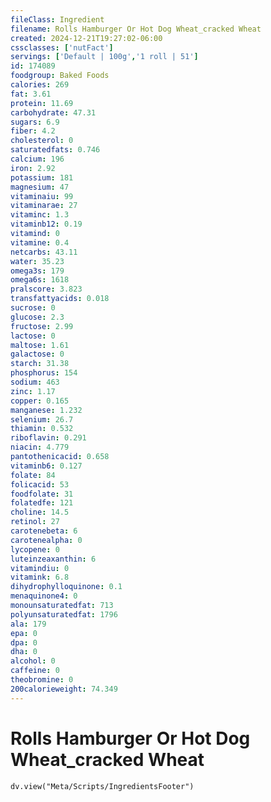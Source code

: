 ```yaml
---
fileClass: Ingredient
filename: Rolls Hamburger Or Hot Dog Wheat_cracked Wheat
created: 2024-12-21T19:27:02-06:00
cssclasses: ['nutFact']
servings: ['Default | 100g','1 roll | 51']
id: 174089
foodgroup: Baked Foods
calories: 269
fat: 3.61
protein: 11.69
carbohydrate: 47.31
sugars: 6.9
fiber: 4.2
cholesterol: 0
saturatedfats: 0.746
calcium: 196
iron: 2.92
potassium: 181
magnesium: 47
vitaminaiu: 99
vitaminarae: 27
vitaminc: 1.3
vitaminb12: 0.19
vitamind: 0
vitamine: 0.4
netcarbs: 43.11
water: 35.23
omega3s: 179
omega6s: 1618
pralscore: 3.823
transfattyacids: 0.018
sucrose: 0
glucose: 2.3
fructose: 2.99
lactose: 0
maltose: 1.61
galactose: 0
starch: 31.38
phosphorus: 154
sodium: 463
zinc: 1.17
copper: 0.165
manganese: 1.232
selenium: 26.7
thiamin: 0.532
riboflavin: 0.291
niacin: 4.779
pantothenicacid: 0.658
vitaminb6: 0.127
folate: 84
folicacid: 53
foodfolate: 31
folatedfe: 121
choline: 14.5
retinol: 27
carotenebeta: 6
carotenealpha: 0
lycopene: 0
luteinzeaxanthin: 6
vitamindiu: 0
vitamink: 6.8
dihydrophylloquinone: 0.1
menaquinone4: 0
monounsaturatedfat: 713
polyunsaturatedfat: 1796
ala: 179
epa: 0
dpa: 0
dha: 0
alcohol: 0
caffeine: 0
theobromine: 0
200calorieweight: 74.349
---
```


# Rolls Hamburger Or Hot Dog Wheat_cracked Wheat

```dataviewjs
dv.view("Meta/Scripts/IngredientsFooter")
```